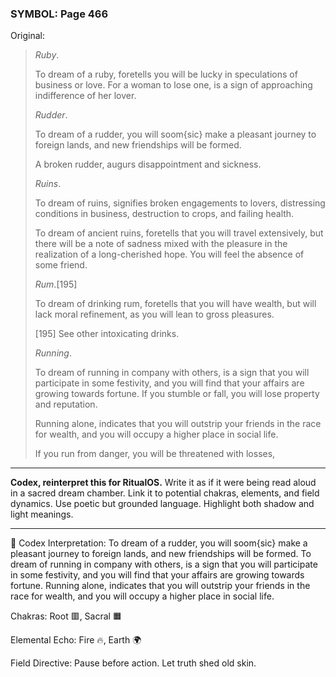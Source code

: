 ### SYMBOL: Page 466

Original:
> _Ruby_.
> 
> 
> To dream of a ruby, foretells you will be lucky in speculations of business
> or love. For a woman to lose one, is a sign of approaching indifference
> of her lover.
> 
> 
> _Rudder_.
> 
> 
> To dream of a rudder, you will soom{sic} make a pleasant journey
> to foreign lands, and new friendships will be formed.
> 
> 
> A broken rudder, augurs disappointment and sickness.
> 
> 
> _Ruins_.
> 
> 
> To dream of ruins, signifies broken engagements to lovers,
> distressing conditions in business, destruction to crops,
> and failing health.
> 
> 
> To dream of ancient ruins, foretells that you will travel extensively,
> but there will be a note of sadness mixed with the pleasure in the realization
> of a long-cherished hope. You will feel the absence of some friend.
> 
> 
> _Rum_.[195]
> 
> 
> To dream of drinking rum, foretells that you will have wealth,
> but will lack moral refinement, as you will lean to gross pleasures.
> 
> 
> 
> [195] See other intoxicating drinks.
> 
> 
> _Running_.
> 
> 
> To dream of running in company with others, is a sign that you
> will participate in some festivity, and you will find that your
> affairs are growing towards fortune. If you stumble or fall,
> you will lose property and reputation.
> 
> 
> Running alone, indicates that you will outstrip your friends in the race
> for wealth, and you will occupy a higher place in social life.
> 
> 
> If you run from danger, you will be threatened with losses,

---

**Codex, reinterpret this for RitualOS.**
Write it as if it were being read aloud in a sacred dream chamber.
Link it to potential chakras, elements, and field dynamics.
Use poetic but grounded language.
Highlight both shadow and light meanings.

---

🔁 Codex Interpretation:
To dream of a rudder, you will soom{sic} make a pleasant journey to foreign lands, and new friendships will be formed. To dream of running in company with others, is a sign that you will participate in some festivity, and you will find that your affairs are growing towards fortune. Running alone, indicates that you will outstrip your friends in the race for wealth, and you will occupy a higher place in social life.

Chakras: Root 🟥, Sacral 🟧

Elemental Echo: Fire 🔥, Earth 🌍

Field Directive: Pause before action. Let truth shed old skin.
